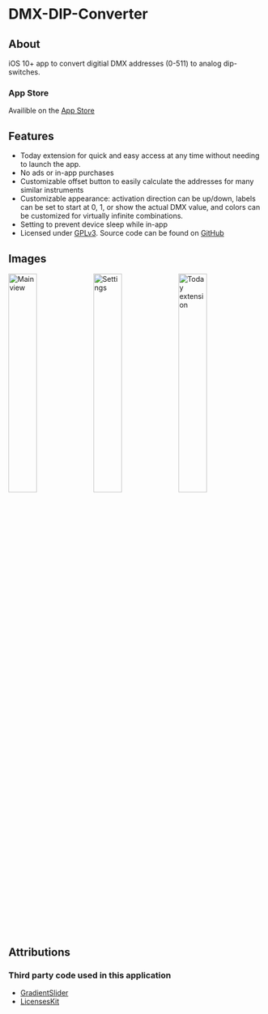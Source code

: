 # DMX-DIP-Converter

## About
iOS 10+ app to convert digitial DMX addresses (0-511) to analog dip-switches.

### App Store
Availible on the [App Store](https://itunes.apple.com/us/app/dmx-dip-converter/id1254192809)



## Features
- Today extension for quick and easy access at any time without needing to launch the app.
- No ads or in-app purchases
- Customizable offset button to easily calculate the addresses for many similar instruments
- Customizable appearance: activation direction can be up/down, labels can be set to start at 0, 1, or show the actual DMX value, and colors can be customized for virtually infinite combinations.
- Setting to prevent device sleep while in-app
- Licensed under [GPLv3](LICENSE). Source code can be found on [GitHub](https://github.com/Zahzi/DMX-DIP-Converter/tree/master/DMX-DIP%20Converter)



## Images
<img src="https://files.ebencollins.com/screenshots/iphone1.png" title="Main view" width="33.3%"/><img src="https://files.ebencollins.com/screenshots/iphone2.png" title="Settings" width="33.3%"/><img src="https://files.ebencollins.com/screenshots/iphone4.png" title="Today extension" width="33.3%"/>



## Attributions
### Third party code used in this application
- [GradientSlider](https://github.com/jonhull/gradientslider)
- [LicensesKit](https://github.com/mattwyskiel/licenseskit)
